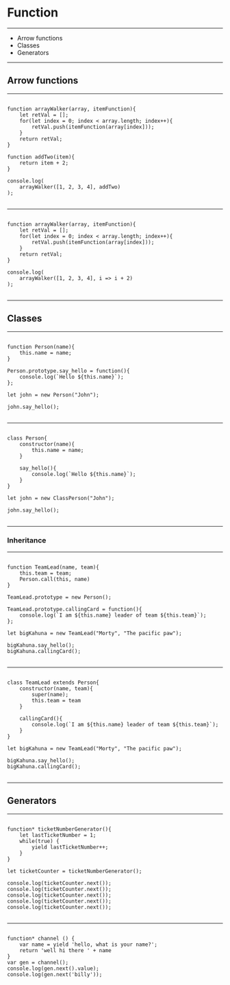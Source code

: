 # Function

---

* Arrow functions
* Classes
* Generators

---

## Arrow functions

---

<pre>
<code class="language-javascript">
function arrayWalker(array, itemFunction){
    let retVal = [];
    for(let index = 0; index < array.length; index++){
        retVal.push(itemFunction(array[index]));
    }
    return retVal;
}

function addTwo(item){
    return item + 2;
}

console.log(
	arrayWalker([1, 2, 3, 4], addTwo)
);
</code>
</pre>

---

<pre>
<code class="language-javascript">
function arrayWalker(array, itemFunction){
    let retVal = [];
    for(let index = 0; index < array.length; index++){
        retVal.push(itemFunction(array[index]));
    }
    return retVal;
}

console.log(
	arrayWalker([1, 2, 3, 4], i => i + 2)
);
</code>
</pre>

---

## Classes

---

<pre>
<code class="language-javascript">
function Person(name){
    this.name = name;
}

Person.prototype.say_hello = function(){
    console.log(`Hello ${this.name}`);
};

let john = new Person("John");

john.say_hello();
</code>
</pre>

---

<pre>
<code class="language-javascript">
class Person{
    constructor(name){
        this.name = name;
    }

    say_hello(){
        console.log(`Hello ${this.name}`);
    }
}

let john = new ClassPerson("John");

john.say_hello();
</code>
</pre>

---

### Inheritance

---

<pre>
<code class="language-javascript">
function TeamLead(name, team){
    this.team = team;
    Person.call(this, name)
}

TeamLead.prototype = new Person();

TeamLead.prototype.callingCard = function(){
    console.log(`I am ${this.name} leader of team ${this.team}`);
};

let bigKahuna = new TeamLead("Morty", "The pacific paw");

bigKahuna.say_hello();
bigKahuna.callingCard();
</code>
</pre>

---

<pre>
<code class="language-javascript">
class TeamLead extends Person{
    constructor(name, team){
        super(name);
        this.team = team
    }

    callingCard(){
        console.log(`I am ${this.name} leader of team ${this.team}`);
    }
}

let bigKahuna = new TeamLead("Morty", "The pacific paw");

bigKahuna.say_hello();
bigKahuna.callingCard();
</code>
</pre>

---

## Generators

---

<pre>
<code class="language-javascript">
function* ticketNumberGenerator(){
    let lastTicketNumber = 1;
    while(true) {
        yield lastTicketNumber++;
    }
}

let ticketCounter = ticketNumberGenerator();

console.log(ticketCounter.next());
console.log(ticketCounter.next());
console.log(ticketCounter.next());
console.log(ticketCounter.next());
console.log(ticketCounter.next());
</code>
</pre>

---

<pre>
<code class="language-javascript">
function* channel () {
    var name = yield 'hello, what is your name?';
    return 'well hi there ' + name
}
var gen = channel();
console.log(gen.next().value);
console.log(gen.next('billy'));
</code>
</pre>